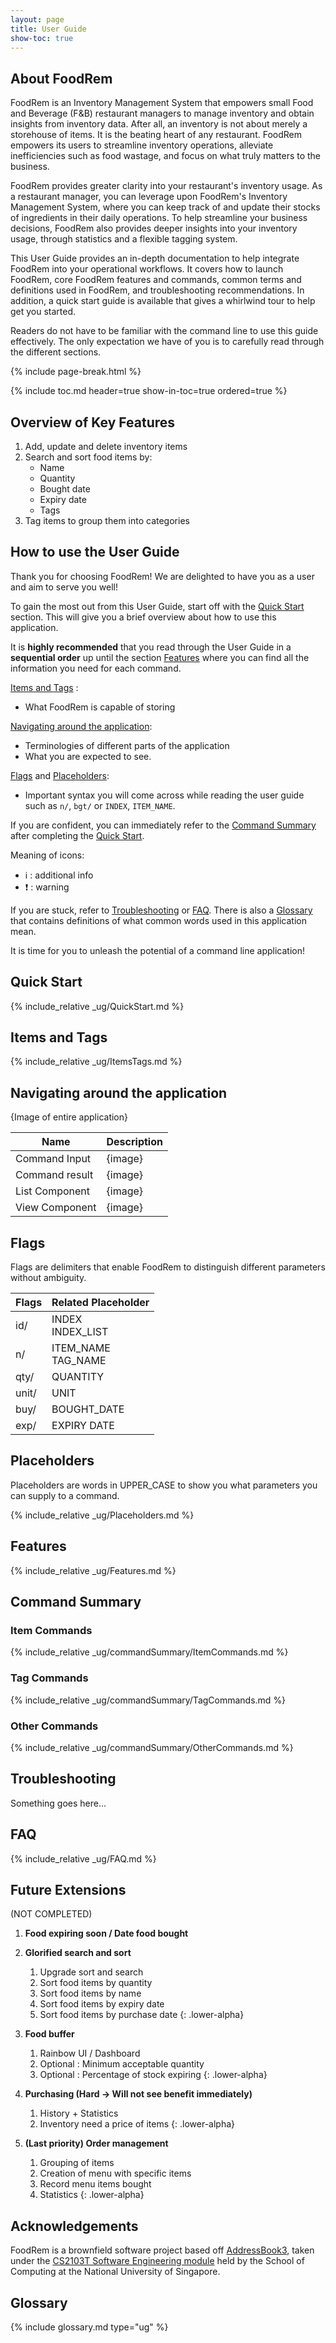 ```yaml
---
layout: page
title: User Guide
show-toc: true
---
```

## About FoodRem

FoodRem is an Inventory Management System that empowers small Food and Beverage (F&B) restaurant managers to manage inventory and obtain insights from inventory data. After all, an inventory is not about merely a storehouse of items. It is the beating heart of any restaurant. FoodRem empowers its users to streamline inventory operations, alleviate inefficiencies such as food wastage, and focus on what truly matters to the business.

FoodRem provides greater clarity into your restaurant's inventory usage. As a restaurant manager, you can leverage upon FoodRem's Inventory Management System, where you can keep track of and update their stocks of ingredients in their daily operations. To help streamline your business decisions, FoodRem also provides deeper insights into your inventory usage, through statistics and a flexible tagging system.


This User Guide provides an in-depth documentation to help integrate FoodRem into your operational workflows. It covers how to launch FoodRem, core FoodRem features and commands, common terms and definitions used in FoodRem, and troubleshooting recommendations. In addition, a quick start guide is available that gives a whirlwind tour to help get you started. 


Readers do not have to be familiar with the command line to use this guide effectively. The only expectation we have of you is to carefully read through the different sections.

{% include page-break.html %} <!-- Force a page break -->

{% include toc.md header=true show-in-toc=true ordered=true %}

## Overview of Key Features

1. Add, update and delete inventory items
1. Search and sort food items by:
   * Name
   * Quantity
   * Bought date
   * Expiry date
   * Tags
1. Tag items to group them into categories



## How to use the User Guide

Thank you for choosing FoodRem! We are delighted to have you as a user and aim to serve you well!

To gain the most out from this User Guide, start off with the [Quick Start](#quick-start) section. This will give you a brief overview about how to use this application.

It is **highly recommended** that you read through the User Guide in a **sequential order** up until the section
[Features](#features) where you can find all the information you need for each command.

[Items and Tags](#items-and-tags) :

* What FoodRem is capable of storing

[Navigating around the application](#navigating-around-the-application):

* Terminologies of different parts of the application
* What you are expected to see.

[Flags](#flags) and [Placeholders](#placeholders):

* Important syntax you will come across while reading the user
  guide such as `n/`, `bgt/` or `INDEX`, `ITEM_NAME`.

If you are confident, you can immediately refer to the [Command Summary](#command-summary) after completing the [Quick Start](#quick-start).

Meaning of icons:

* ℹ️ : additional info
* ❗ : warning

If you are stuck, refer to [Troubleshooting](#troubleshooting) or [FAQ](#faq). There is also a [Glossary](#glossary) that contains definitions of what common words used in this application mean.

It is time for you to unleash the potential of a command line application!

## Quick Start

{% include_relative _ug/QuickStart.md %}

## Items and Tags

{% include_relative _ug/ItemsTags.md %}

## Navigating around the application

{Image of entire application}

| Name           | Description |
|----------------|-------------|
| Command Input  | {image}     |
| Command result | {image}     |
| List Component | {image}     |
| View Component | {image}     |

## Flags

Flags are delimiters that enable FoodRem to distinguish different parameters without ambiguity.

| Flags | Related Placeholder   |
|-------|-----------------------|
| id/   | INDEX<br>INDEX_LIST   |
| n/    | ITEM_NAME<br>TAG_NAME |
| qty/  | QUANTITY              |
| unit/ | UNIT                  |
| buy/  | BOUGHT_DATE           |
| exp/  | EXPIRY DATE           |

## Placeholders

Placeholders are words in UPPER_CASE to show you what parameters you can supply to a command.

{% include_relative _ug/Placeholders.md %}

## Features

{% include_relative _ug/Features.md %}

## Command Summary

### Item Commands

{% include_relative _ug/commandSummary/ItemCommands.md %}

### Tag Commands

{% include_relative _ug/commandSummary/TagCommands.md %}

### Other Commands

{% include_relative _ug/commandSummary/OtherCommands.md %}

## Troubleshooting

Something goes here...

## FAQ

{% include_relative _ug/FAQ.md %}

## Future Extensions

(NOT COMPLETED)

1. **Food expiring soon / Date food bought**

1. **Glorified search and sort**

   1. Upgrade sort and search
   1. Sort food items by quantity
   1. Sort food items by name
   1. Sort food items by expiry date
   1. Sort food items by purchase date
   {: .lower-alpha}

1. **Food buffer**

   1. Rainbow UI / Dashboard
   1. Optional : Minimum acceptable quantity
   1. Optional : Percentage of stock expiring
   {: .lower-alpha}

1. **Purchasing (Hard -> Will not see benefit immediately)**

   1. History + Statistics
   1. Inventory need a price of items
   {: .lower-alpha}

1. **(Last priority) Order management**

   1. Grouping of items
   1. Creation of menu with specific items
   1. Record menu items bought
   1. Statistics
   {: .lower-alpha}

## Acknowledgements

FoodRem is a brownfield software project based off [AddressBook3](https://se-education.org/addressbook-level3/), taken under the [CS2103T Software Engineering module](https://nus-cs2103-ay2223s1.github.io/website/index.html) held by the School of Computing at the National University of Singapore.

## Glossary

{% include glossary.md type="ug" %}
